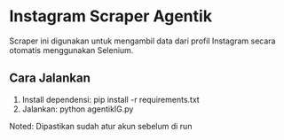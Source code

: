 # Instagram Scraper Agentik

Scraper ini digunakan untuk mengambil data dari profil Instagram secara otomatis menggunakan Selenium.

## Cara Jalankan
1. Install dependensi:
   pip install -r requirements.txt
2. Jalankan:
   python agentikIG.py

Noted:
Dipastikan sudah atur akun sebelum di run
